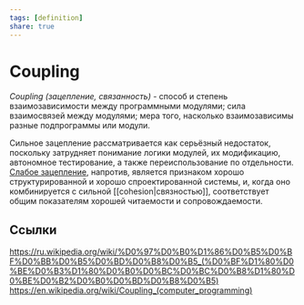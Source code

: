 ```yaml
---
tags: [definition]
share: true
---
```


# Coupling
*Coupling (зацепление, связанность)* - способ и степень взаимозависимости между программными модулями; сила взаимосвязей между модулями; мера того, насколько взаимозависимы разные подпрограммы или модули.

Сильное зацепление рассматривается как серьёзный недостаток, поскольку затрудняет понимание логики модулей, их модификацию, автономное тестирование, а также переиспользование по отдельности. [Слабое зацепление](https://en.wikipedia.org/wiki/Loose_coupling), напротив, является признаком хорошо структурированной и хорошо спроектированной системы, и, когда оно комбинируется с сильной [[cohesion|связностью]], соответствует общим показателям хорошей читаемости и сопровождаемости.

## Ссылки
https://ru.wikipedia.org/wiki/%D0%97%D0%B0%D1%86%D0%B5%D0%BF%D0%BB%D0%B5%D0%BD%D0%B8%D0%B5_(%D0%BF%D1%80%D0%BE%D0%B3%D1%80%D0%B0%D0%BC%D0%BC%D0%B8%D1%80%D0%BE%D0%B2%D0%B0%D0%BD%D0%B8%D0%B5)
https://en.wikipedia.org/wiki/Coupling_(computer_programming)